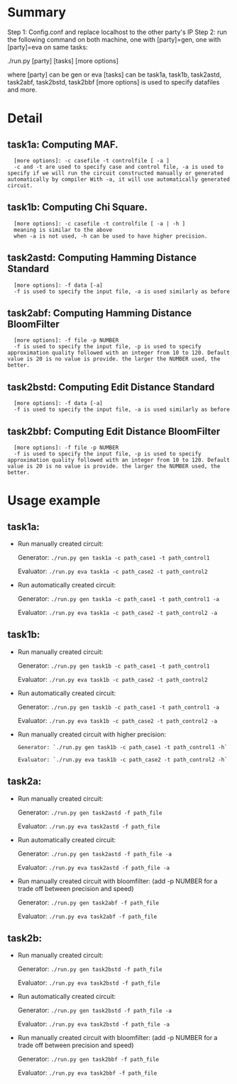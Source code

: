 Summary
================
Step 1: Config.conf and replace localhost to the other party's IP
Step 2: run the following command on both machine, one with [party]=gen, one with [party]=eva on same tasks:

./run.py [party] [tasks] [more options]

where 
[party] can be gen or eva
[tasks] can be task1a, task1b, task2astd, task2abf, task2bstd, task2bbf
[more options] is used to specify datafiles and more.


Detail
====================
**task1a: Computing MAF.**
---------------------
      [more options]: -c casefile -t controlfile [ -a ]
      -c and -t are used to specify case and control file, -a is used to specify if we will run the circuit constructed manually or generated automatically by compiler With -a, it will use automatically generated circuit.

**task1b: Computing Chi Square.**
---------------------
      [more options]: -c casefile -t controlfile [ -a | -h ]
      meaning is similar to the above
      when -a is not used, -h can be used to have higher precision.

**task2astd: Computing Hamming Distance Standard**
---------------------
      [more options]: -f data [-a]
      -f is used to specify the input file, -a is used similarly as before

**task2abf: Computing Hamming Distance BloomFilter**
---------------------
      [more options]: -f file -p NUMBER
      -f is used to specify the input file, -p is used to specify approximation quality followed with an integer from 10 to 120. Default value is 20 is no value is provide. the larger the NUMBER used, the better.

**task2bstd: Computing Edit Distance Standard**
---------------------
      [more options]: -f data [-a]
      -f is used to specify the input file, -a is used similarly as before

**task2bbf: Computing Edit Distance BloomFilter**
---------------------
      [more options]: -f file -p NUMBER
      -f is used to specify the input file, -p is used to specify approximation quality followed with an integer from 10 to 120. Default value is 20 is no value is provide. the larger the NUMBER used, the better.


Usage example
=======================
task1a:
---------------------
  - Run manually created circuit:

      Generator: `./run.py gen task1a -c path_case1 -t path_control1`

      Evaluator: `./run.py eva task1a -c path_case2 -t path_control2`

  - Run automatically created circuit:

      Generator: `./run.py gen task1a -c path_case1 -t path_control1 -a`

      Evaluator: `./run.py eva task1a -c path_case2 -t path_control2 -a`

task1b:
---------------------
  - Run manually created circuit:

      Generator: `./run.py gen task1b -c path_case1 -t path_control1`

      Evaluator: `./run.py eva task1b -c path_case2 -t path_control2`

 -  Run automatically created circuit:

      Generator: `./run.py gen task1b -c path_case1 -t path_control1 -a`

      Evaluator: `./run.py eva task1b -c path_case2 -t path_control2 -a`

- Run manually created circuit with higher precision:

      Generator: `./run.py gen task1b -c path_case1 -t path_control1 -h`

      Evaluator: `./run.py eva task1b -c path_case2 -t path_control2 -h`

task2a:
---------------------
 -  Run manually created circuit:

      Generator: `./run.py gen task2astd -f path_file`

      Evaluator: `./run.py eva task2astd -f path_file`

 -  Run automatically created circuit:

      Generator: `./run.py gen task2astd -f path_file -a`

      Evaluator: `./run.py eva task2astd -f path_file -a`

  - Run manually created circuit with bloomfilter: (add -p NUMBER for a trade off between precision and speed)

      Generator: `./run.py gen task2abf -f path_file`

      Evaluator: `./run.py eva task2abf -f path_file`


task2b:
---------------------
  - Run manually created circuit:

      Generator: `./run.py gen task2bstd -f path_file`

      Evaluator: `./run.py eva task2bstd -f path_file`

  - Run automatically created circuit:

      Generator: `./run.py gen task2bstd -f path_file -a`

      Evaluator: `./run.py eva task2bstd -f path_file -a`

  - Run manually created circuit with bloomfilter: (add -p NUMBER for a trade off between precision and speed)

      Generator: `./run.py gen task2bbf -f path_file` 

      Evaluator: `./run.py eva task2bbf -f path_file`
